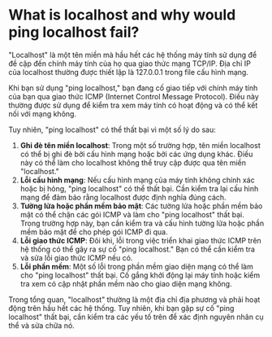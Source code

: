 # What is localhost and why would ping localhost fail?

"Localhost" là một tên miền mà hầu hết các hệ thống máy tính sử dụng để đề cập đến chính máy tính của họ qua giao thức mạng TCP/IP. Địa chỉ IP của localhost thường được thiết lập là 127.0.0.1 trong file cấu hình mạng.

Khi bạn sử dụng "ping localhost," bạn đang cố giao tiếp với chính máy tính của bạn qua giao thức ICMP (Internet Control Message Protocol). Điều này thường được sử dụng để kiểm tra xem máy tính có hoạt động và có thể kết nối với mạng không.

Tuy nhiên, "ping localhost" có thể thất bại vì một số lý do sau:

1. **Ghi đè tên miền localhost**: Trong một số trường hợp, tên miền localhost có thể bị ghi đè bởi cấu hình mạng hoặc bởi các ứng dụng khác. Điều này có thể làm cho localhost không thể truy cập được qua tên miền "localhost."
2. **Lỗi cấu hình mạng**: Nếu cấu hình mạng của máy tính không chính xác hoặc bị hỏng, "ping localhost" có thể thất bại. Cần kiểm tra lại cấu hình mạng để đảm bảo rằng localhost được định nghĩa đúng cách.
3. **Tường lửa hoặc phần mềm bảo mật**: Các tường lửa hoặc phần mềm bảo mật có thể chặn các gói ICMP và làm cho "ping localhost" thất bại. Trong trường hợp này, bạn cần kiểm tra và cấu hình tường lửa hoặc phần mềm bảo mật để cho phép gói ICMP đi qua.
4. **Lỗi giao thức ICMP**: Đôi khi, lỗi trong việc triển khai giao thức ICMP trên hệ thống có thể gây ra sự cố "ping localhost." Bạn có thể cần kiểm tra và sửa lỗi giao thức ICMP nếu có.
5. **Lỗi phần mềm**: Một số lỗi trong phần mềm giao diện mạng có thể làm cho "ping localhost" thất bại. Cố gắng khởi động lại máy tính hoặc kiểm tra xem có cập nhật phần mềm nào cho giao diện mạng không.

Trong tổng quan, "localhost" thường là một địa chỉ địa phương và phải hoạt động trên hầu hết các hệ thống. Tuy nhiên, khi bạn gặp sự cố "ping localhost" thất bại, cần kiểm tra các yếu tố trên để xác định nguyên nhân cụ thể và sửa chữa nó.